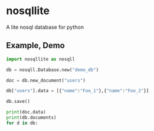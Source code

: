 # nosqllite
A lite nosql database for python 



## Example, Demo 


```python
import nosqllite as nosqll

db = nosqll.Database.new("demo_db")

doc = db.new_document("users")

db["users"].data = [{"name":"Foo_1"},{"name":"Foo_2"}]

db.save() 

print(doc.data)
print(db.documents)
for d in db:
     
```